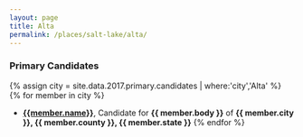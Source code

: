 ```yaml
---
layout: page
title: Alta
permalink: /places/salt-lake/alta/
---
```


### Primary Candidates
{% assign city = site.data.2017.primary.candidates | where:'city','Alta' %}
{% for member in city  %}
- <strong>[{{member.name}}](../../people/{{member.id}})</strong>, Candidate for <strong>{{ member.body }}</strong> of <strong>{{ member.city }}, {{ member.county }}, {{ member.state }}</strong>
{% endfor %}
